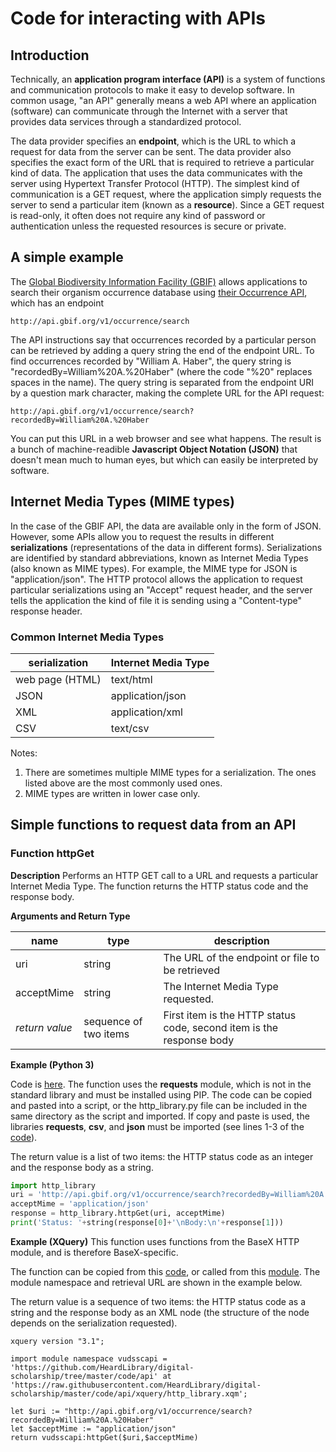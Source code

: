 # Code for interacting with APIs

## Introduction

Technically, an **application program interface (API)** is a system of functions and communication protocols to make it easy to develop software.  In common usage, "an API" generally means a web API where an application (software) can communicate through the Internet with a server that provides data services through a standardized protocol.  

The data provider specifies an **endpoint**, which is the URL to which a request for data from the server can be sent.  The data provider also specifies the exact form of the URL that is required to retrieve a particular kind of data.  The application that uses the data communicates with the server using Hypertext Transfer Protocol (HTTP).  The simplest kind of communication is a GET request, where the application simply requests the server to send a particular item (known as a **resource**).  Since a GET request is read-only, it often does not require any kind of password or authentication unless the requested resources is secure or private.

## A simple example

The [Global Biodiversity Information Facility (GBIF)](https://www.gbif.org/) allows applications to search their organism occurrence database using [their Occurrence API](https://www.gbif.org/developer/occurrence), which has an endpoint

```
http://api.gbif.org/v1/occurrence/search
```

The API instructions say that occurrences recorded by a particular person can be retrieved by adding a query string the end of the endpoint URL.  To find occurrences recorded by "William A. Haber", the query string is "recordedBy=William%20A.%20Haber" (where the code "%20" replaces spaces in the name).  The query string is separated from the endpoint URI by a question mark character, making the complete URL for the API request:

```
http://api.gbif.org/v1/occurrence/search?recordedBy=William%20A.%20Haber
```

You can put this URL in a web browser and see what happens. The result is a bunch of machine-readible **Javascript Object Notation (JSON)** that doesn't mean much to human eyes, but which can easily be interpreted by software.  

## Internet Media Types (MIME types)

In the case of the GBIF API, the data are available only in the form of JSON.  However, some APIs allow you to request the results in different **serializations** (representations of the data in different forms).  Serializations are identified by standard abbreviations, known as Internet Media Types (also known as MIME types).  For example, the MIME type for JSON is "application/json".  The HTTP protocol allows the application to request particular serializations using an "Accept" request header, and the server tells the application the kind of file it is sending using a "Content-type" response header.

### Common Internet Media Types

|serialization|Internet Media Type|
|---|---|
|web page (HTML)|text/html|
|JSON|application/json|
|XML|application/xml|
|CSV|text/csv|

Notes:
1. There are sometimes multiple MIME types for a serialization.  The ones listed above are the most commonly used ones.
2. MIME types are written in lower case only.

## Simple functions to request data from an API

### Function httpGet

**Description** Performs an HTTP GET call to a URL and requests a particular Internet Media Type.  The function returns the HTTP status code and the response body.

**Arguments and Return Type**

| name | type | description|
|---|---|---|
| uri | string | The URL of the endpoint or file to be retrieved |
| acceptMime | string | The Internet Media Type requested. |
| *return value* | sequence of two items | First item is the HTTP status code, second item is the response body |

**Example (Python 3)**

Code is [here](python/http_library.py).  The function uses the **requests** module, which is not in the standard library and must be installed using PIP.  The code can be copied and pasted into a script, or the http_library.py file can be included in the same directory as the script and imported. If copy and paste is used, the libraries **requests**, **csv**, and **json** must be imported (see lines 1-3 of the [code](python/http_library.py)).

The return value is a list of two items: the HTTP status code as an integer and the response body as a string.

```python
import http_library
uri = 'http://api.gbif.org/v1/occurrence/search?recordedBy=William%20A.%20Haber'
acceptMime = 'application/json'
response = http_library.httpGet(uri, acceptMime)
print('Status: '+string(response[0]+'\nBody:\n'+response[1]))
```

**Example (XQuery)**
This function uses functions from the BaseX HTTP module, and is therefore BaseX-specific.

The function can be copied from this [code](xquery/http_library.xq), or called from this [module](xquery/http_library.xqm).  The module namespace and retrieval URL are shown in the example below.

The return value is a sequence of two items: the HTTP status code as a string and the response body as an XML node (the structure of the node depends on the serialization requested).

```xquery
xquery version "3.1";

import module namespace vudsscapi = 'https://github.com/HeardLibrary/digital-scholarship/tree/master/code/api' at 'https://raw.githubusercontent.com/HeardLibrary/digital-scholarship/master/code/api/xquery/http_library.xqm';

let $uri := "http://api.gbif.org/v1/occurrence/search?recordedBy=William%20A.%20Haber"
let $acceptMime := "application/json"
return vudsscapi:httpGet($uri,$acceptMime)
```
